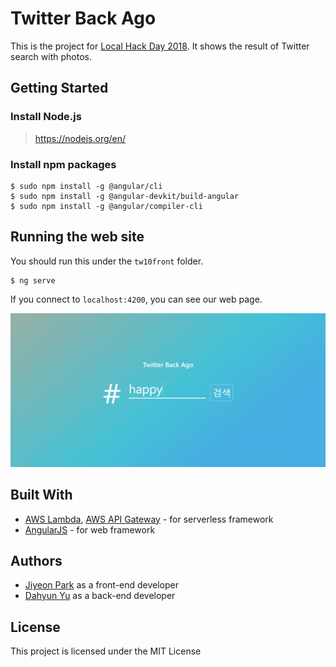 # Twitter Back Ago

This is the project for [Local Hack Day 2018](https://localhackday.mlh.io/).
It shows the result of Twitter search with photos.


## Getting Started
### Install Node.js
> https://nodejs.org/en/

### Install npm packages
    
    $ sudo npm install -g @angular/cli
    $ sudo npm install -g @angular-devkit/build-angular
    $ sudo npm install -g @angular/compiler-cli
    
    
## Running the web site
You should run this under the `tw10front` folder.

    $ ng serve
    
If you connect to `localhost:4200`, you can see our web page.

![Alt main page](/images/main.png)

## Built With
- [AWS Lambda](https://aws.amazon.com/lambda/), [AWS API Gateway](https://aws.amazon.com/api-gateway/) - for serverless framework
- [AngularJS](https://angularjs.org/) - for web framework

## Authors
- [Jiyeon Park](https://github.com/timedilation) as a front-end developer
- [Dahyun Yu](https://github.com/yuda110) as a back-end developer

## License
This project is licensed under the MIT License


